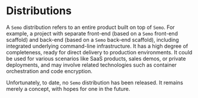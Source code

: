 # Distributions

A `Semo` distribution refers to an entire product built on top of `Semo`. For example, a project with separate front-end (based on a `Semo` front-end scaffold) and back-end (based on a `Semo` back-end scaffold), including integrated underlying command-line infrastructure. It has a high degree of completeness, ready for direct delivery to production environments. It could be used for various scenarios like SaaS products, sales demos, or private deployments, and may involve related technologies such as container orchestration and code encryption.

Unfortunately, to date, no `Semo` distribution has been released. It remains merely a concept, with hopes for one in the future.
